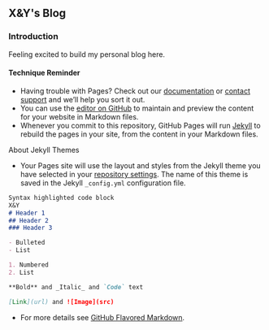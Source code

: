 ## X&Y's Blog

### Introduction

Feeling excited to build my personal blog here.

























#### Technique Reminder

- Having trouble with Pages? Check out our [documentation](https://docs.github.com/categories/github-pages-basics/) or [contact support](https://github.com/contact) and we’ll help you sort it out.
- You can use the [editor on GitHub](https://github.com/Sylvia1423/jekyll-now/edit/gh-pages/index.md) to maintain and preview the content for your website in Markdown files.
- Whenever you commit to this repository, GitHub Pages will run [Jekyll](https://jekyllrb.com/) to rebuild the pages in your site, from the content in your Markdown files.

About Jekyll Themes
- Your Pages site will use the layout and styles from the Jekyll theme you have selected in your [repository settings](https://github.com/Sylvia1423/jekyll-now/settings). The name of this theme is saved in the Jekyll `_config.yml` configuration file.
```markdown
Syntax highlighted code block
X&Y
# Header 1
## Header 2
### Header 3

- Bulleted
- List

1. Numbered
2. List

**Bold** and _Italic_ and `Code` text

[Link](url) and ![Image](src)
```
- For more details see [GitHub Flavored Markdown](https://guides.github.com/features/mastering-markdown/).

